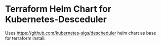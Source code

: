 # Terraform Helm Chart for Kubernetes-Desceduler

Uses https://github.com/kubernetes-sigs/descheduler helm chart as base for terraform install. 



